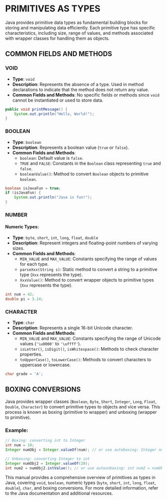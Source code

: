 # PRIMITIVES AS TYPES

Java provides primitive data types as fundamental building blocks for storing and manipulating data efficiently. Each primitive type has specific characteristics, including size, range of values, and methods associated with wrapper classes for handling them as objects.

## COMMON FIELDS AND METHODS

### VOID

- **Type**: `void`
- **Description**: Represents the absence of a type. Used in method declarations to indicate that the method does not return any value.
- **Common Fields and Methods**: No specific fields or methods since `void` cannot be instantiated or used to store data.

```java
public void printMessage() {
    System.out.println("Hello, World!");
}
```

### BOOLEAN

- **Type**: `boolean`
- **Description**: Represents a boolean value (`true` or `false`).
- **Common Fields and Methods**:
   * `boolean`: Default value is `false`.
   * `TRUE` and `FALSE`: Constants in the `Boolean` class representing `true` and `false`.
   * `booleanValue()`: Method to convert `Boolean` objects to primitive `boolean`.

```java
boolean isJavaFun = true;
if (isJavaFun) {
    System.out.println("Java is fun!");
}
```

### NUMBER

#### Numeric Types:

- **Type**: `byte`, `short`, `int`, `long`, `float`, `double`
- **Description**: Represent integers and floating-point numbers of varying sizes.
- **Common Fields and Methods**:
   * `MIN_VALUE` and `MAX_VALUE`: Constants specifying the range of values for each type.
   * `parseXxx(String s)`: Static method to convert a string to a primitive type (`Xxx` represents the type).
   * `XxxValue()`: Method to convert wrapper objects to primitive types (`Xxx` represents the type).

```java
int num = 42;
double pi = 3.14;
```

### CHARACTER

- **Type**: `char`
- **Description**: Represents a single 16-bit Unicode character.
- **Common Fields and Methods**:
   * `MIN_VALUE` and `MAX_VALUE`: Constants specifying the range of Unicode values (`'\u0000'` to `'\uffff'`).
   * `isLetter()`, `isDigit()`, `isWhitespace()`: Methods to check character properties.
   * `toUpperCase()`, `toLowerCase()`: Methods to convert characters to uppercase or lowercase.

```java
char grade = 'A';
```

## BOXING CONVERSIONS

Java provides wrapper classes (`Boolean`, `Byte`, `Short`, `Integer`, `Long`, `Float`, `Double`, `Character`) to convert primitive types to objects and vice versa. This process is known as boxing (primitive to wrapper) and unboxing (wrapper to primitive).

### Example:

```java
// Boxing: converting int to Integer
int num = 10;
Integer numObj = Integer.valueOf(num); // or use autoboxing: Integer numObj = num;

// Unboxing: converting Integer to int
Integer numObj2 = Integer.valueOf(20);
int num2 = numObj2.intValue(); // or use autounboxing: int num2 = numObj2;
```

This manual provides a comprehensive overview of primitives as types in Java, covering `void`, `boolean`, numeric types (`byte`, `short`, `int`, `long`, `float`, `double`), `char`, and boxing conversions. For more detailed information, refer to the Java documentation and additional resources.

